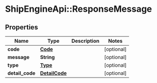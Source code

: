 # ShipEngineApi::ResponseMessage

## Properties
Name | Type | Description | Notes
------------ | ------------- | ------------- | -------------
**code** | [**Code**](Code.md) |  | [optional] 
**message** | **String** |  | [optional] 
**type** | [**Type**](Type.md) |  | [optional] 
**detail_code** | [**DetailCode**](DetailCode.md) |  | [optional] 


